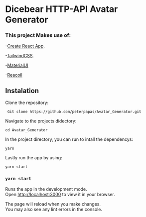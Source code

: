 # Dicebear HTTP-API Avatar Generator

### This project Makes use of:

-[Create React App](https://github.com/facebook/create-react-app).

-[TailwindCSS](https://tailwindcss.com/).

-[MaterialUI](https://mui.com/)

-[Reacoil](https://recoiljs.org/)

## Instalation

Clone the repository:

` Git clone https://github.com/peterpapas/Avatar_Generator.git`

Navigate to the projects didectory:

`cd Avatar_Generator`

In the project directory, you can run to intall the dependencys:

`yarn`

Lastly run the app by using:

`yarn start`

### `yarn start`

Runs the app in the development mode.\
Open [http://localhost:3000](http://localhost:3000) to view it in your browser.

The page will reload when you make changes.\
You may also see any lint errors in the console.
